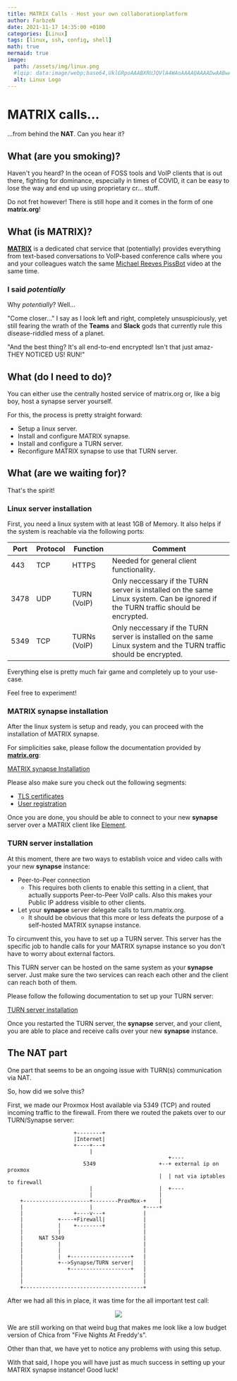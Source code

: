 ```yaml
---
title: MATRIX Calls - Host your own collaborationplatform
author: FarbzeN
date: 2021-11-17 14:35:00 +0100
categories: [Linux]
tags: [linux, ssh, config, shell]
math: true
mermaid: true
image:
  path: /assets/img/linux.png
  #lqip: data:image/webp;base64,UklGRpoAAABXRUJQVlA4WAoAAAAQAAAADwAABwAAQUxQSDIAAAARL0AmbZurmr57yyIiqE8oiG0bejIYEQTgqiDA9vqnsUSI6H+oAERp2HZ65qP/VIAWAFZQOCBCAAAA8AEAnQEqEAAIAAVAfCWkAALp8sF8rgRgAP7o9FDvMCkMde9PK7euH5M1m6VWoDXf2FkP3BqV0ZYbO6NA/VFIAAAA
  alt: Linux Logo
---
```


# MATRIX calls...
...from behind the __NAT__. Can you hear it?

## What (are you smoking)?
Haven't you heard? In the ocean of FOSS tools and VoIP clients that is out there, fighting for dominance, especially in times of COVID, it can be easy to lose the way and end up using proprietary cr... stuff.

Do not fret however! There is still hope and it comes in the form of one __matrix.org__!

## What (is MATRIX)?
__[MATRIX](https://matrix.org/)__ is a dedicated chat service that (potentially) provides everything from text-based conversations to VoIP-based conference calls where you and your colleagues watch the same [Michael Reeves PissBot](https://www.youtube.com/watch?v=tqsy9Wtr1qE) video at the same time.

### I said _potentially_
Why _potentially_? Well...

"Come closer..." I say as I look left and right, completely unsuspiciously, yet still fearing the wrath of the __Teams__ and __Slack__ gods that currently rule this disease-riddled mess of a planet.

"And the best thing? It's all end-to-end encrypted! Isn't that just amaz- THEY NOTICED US! RUN!"

## What (do I need to do)?
You can either use the centrally hosted service of matrix.org or, like a big boy, host a synapse server yourself.

For this, the process is pretty straight forward:
- Setup a linux server.
- Install and configure MATRIX synapse.
- Install and configure a TURN server.
- Reconfigure MATRIX synapse to use that TURN server.

## What (are we waiting for)?
That's the spirit!

### Linux server installation
First, you need a linux system with at least 1GB of Memory.
It also helps if the system is reachable via the following ports:

|Port|Protocol|Function|Comment|
| -------------- | -------------- | --------------| -------------- |
|443|TCP|HTTPS|Needed for general client functionality.|
|3478|UDP|TURN (VoIP)|Only neccessary if the TURN server is installed on the same Linux system. Can be ignored if the TURN traffic should be encrypted.|
|5349|TCP|TURNs (VoIP)|Only neccessary if the TURN server is installed on the same Linux system and the TURN traffic should be encrypted.|

Everything else is pretty much fair game and completely up to your use-case.

Feel free to experiment!

### MATRIX synapse installation
After the linux system is setup and ready, you can proceed with the installation of MATRIX synapse.

For simplicities sake, please follow the documentation provided by [__matrix.org__](https://www.matrix.org):

[MATRIX synapse Installation](https://matrix-org.github.io/synapse/latest/setup/installation.html)

Please also make sure you check out the following segments:
- [TLS certificates](https://matrix-org.github.io/synapse/latest/setup/installation.html#tls-certificates)
- [User registration](https://matrix-org.github.io/synapse/latest/setup/installation.html#registering-a-user)

Once you are done, you should be able to connect to your new __synapse__ server over a MATRIX client like [Element](https://element.io/get-started).

### TURN server installation
At this moment, there are two ways to establish voice and video calls with your new __synapse__ instance:

- Peer-to-Peer connection
  - This requires both clients to enable this setting in a client, that actually supports Peer-to-Peer VoIP calls. Also this makes your Public IP address visible to other clients.
- Let your __synapse__ server delegate calls to turn.matrix.org.
  - It should be obvious that this more or less defeats the purpose of a self-hosted MATRIX synapse instance.

To circumvent this, you have to set up a TURN server. This server has the specific job to handle calls for your MATRIX synapse instance so you don't have to worry about external factors.

This TURN server can be hosted on the same system as your __synapse__ server. Just make sure the two services can reach each other and the client can reach both of them.

Please follow the following documentation to set up your TURN server:

[TURN server installation](https://matrix-org.github.io/synapse/latest/turn-howto.html)

Once you restarted the TURN server, the __synapse__ server, and your client, you are able to place and receive calls over your new __synapse__ instance.

## The NAT part
One part that seems to be an ongoing issue with TURN(s) communication via NAT.

So, how did we solve this?

First, we made our Proxmox Host available via 5349 (TCP) and routed incoming traffic to the firewall. From there we routed the pakets over to our TURN/Synapse server:

```text
                     +--------+
                     |Internet|
                     +----+---+
                          |
                                                   +----
                        5349                    +--+ external ip on proxmox
                                                |  | nat via iptables to firewall
                          |                     |  +----
                          |                     |
    +---------------------+--------ProxMox-+    |
    |                     |                +----+
    |                +----v---+            |
    |           +----+Firewall|            |
    |           |    +--------+            |
    |           |                          |
    |     NAT 5349                         |
    |           |                          |
    |           |                          |
    |           |  +-------------------+   |
    |           +-->Synapse/TURN server|   |
    |              +-------------------+   |
    |                                      |
    |                                      |
    +--------------------------------------+
```

After we had all this in place, it was time for the all important test call:
<p align="center">
<img src="https://www.fu-solutions.de/wp-content/uploads/2021/11/synapse-turn-call-test-300x199.png" />
</p>
We are still working on that weird bug that makes me look like a low budget version of Chica from "Five Nights At Freddy's".

Other than that, we have yet to notice any problems with using this setup.

With that said, I hope you will have just as much success in setting up your MATRIX synapse instance! Good luck!
